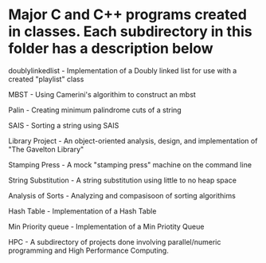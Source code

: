 # Major C and C++ programs created in classes. Each subdirectory in this folder has a description below

doublylinkedlist - Implementation of a Doubly linked list for use with a created "playlist" class

MBST - Using Camerini's algorithim to construct an mbst

Palin - Creating minimum palindrome cuts of a string

SAIS - Sorting a string using SAIS 

Library Project - An object-oriented analysis, design, and implementation of "The Gavelton Library"

Stamping Press - A mock "stamping press" machine on the command line

String Substitution - A string substitution using little to no heap space

Analysis of Sorts - Analyzing and compasisoon of sorting algorithims

Hash Table - Implementation of a Hash Table

Min Priority queue - Implementation of a Min Priotity Queue

HPC - A subdirectory of projects done involving parallel/numeric programming and High Performance Computing.
